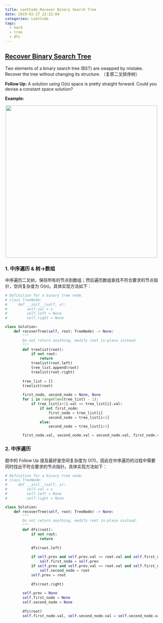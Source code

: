 ```yaml
---
title: LeetCode_Recover Binary Search Tree
date: 2019-02-27 22:22:04
categories: LeetCode
tags: 
  - hard
  - tree
  - dfs
---
```


## [Recover Binary Search Tree](https://leetcode.com/problems/recover-binary-search-tree/)

Two elements of a binary search tree (BST) are swapped by mistake. Recover the tree without changing its structure.
（复原二叉排序树）

<!--more-->

**Follow Up:** A solution using O(n) space is pretty straight forward. Could you devise a constant space solution?

**Example:** 

<div align=center>
	<img src="/images/leetcode_99.png" width = "500" align=center/>
</div>

### 1. 中序遍历 & 树->数组
中序遍历二叉树，保存所有的节点到数组；然后遍历数组查找不符合要求的节点指针，空间复杂度为 O(n)。具体实现方法如下：

```python
# Definition for a binary tree node.
# class TreeNode:
#     def __init__(self, x):
#         self.val = x
#         self.left = None
#         self.right = None

class Solution:
    def recoverTree(self, root: TreeNode) -> None:
        """
        Do not return anything, modify root in-place instead.
        """
        def treelist(root):
            if not root:
                return
            treelist(root.left)
            tree_list.append(root)
            treelist(root.right)
            
        tree_list = []
        treelist(root)
        
        first_node, second_node = None, None
        for i in range(len(tree_list) - 1):
            if tree_list[i+1].val <= tree_list[i].val:
                if not first_node:
                    first_node = tree_list[i]
                    second_node = tree_list[i+1]
                else:
                    second_node = tree_list[i+1]          

        first_node.val, second_node.val = second_node.val, first_node.val
```

### 2. 中序遍历 
题中的 Follow Up 提及最好是空间复杂度为 O(1)，因此在中序遍历的过程中需要同时找出不符合要求的节点指针。具体实现方法如下：

```python
# Definition for a binary tree node.
# class TreeNode:
#     def __init__(self, x):
#         self.val = x
#         self.left = None
#         self.right = None

class Solution:
    def recoverTree(self, root: TreeNode) -> None:
        """
        Do not return anything, modify root in-place instead.
        """
        def dfs(root):
            if not root:
                return
            
            dfs(root.left)
            
            if self.prev and self.prev.val >= root.val and self.first_node == None:
                self.first_node = self.prev
            if self.prev and self.prev.val >= root.val and self.first_node != None:
                self.second_node = root
            self.prev = root
            
            dfs(root.right)
        
        self.prev = None
        self.first_node = None
        self.second_node = None
        
        dfs(root)
        self.first_node.val, self.second_node.val = self.second_node.val, self.first_node.val
```
